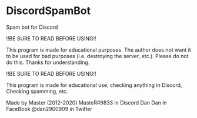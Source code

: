 # DiscordSpamBot
Spam bot for Discord


!!BE SURE TO READ BEFORE USING!!

This program is made for educational purposes.
The author does not want it to be used for bad purposes (i.e. destroying the server, etc.).
Please do not do this.
Thanks for understanding.

!!BE SURE TO READ BEFORE USING!!

                       
                       
                       
This program is made for educational use, checking anything in Discord, Checking spamming, etc.













Made by Master (2012-2020)
 MasteR#9833 in Discord
 Dan Dan in FaceBook
 @dan2900909 in Twitter

